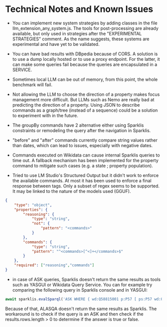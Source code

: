 # Technical Notes and Known Issues

- You can implement new system strategies by adding classes in the file llm_extension_any_system.js. The tools for post-processing are already available, but only used in strategies after the "EXPERIMENTAL STRATEGIES" comment. As the name suggests, these systems are experimental and have yet to be validated.

- You can have bad results with DBpedia because of CORS.
A solution is to use a dump locally hosted or to use a proxy endpoint.
For the latter, it can make some queries fail because the queries are encapsulated in a SERVICE.

- Sometimes local LLM can be out of memory, from this point, the whole benchmark will fail.

- Not allowing the LLM to choose the direction of a property makes focus management more difficult. But LLMs such as Nemo are really bad at predicting the direction of a property. Using JSON to describe commands as a graph/tree (instead of a sequence) could be a solution to experiment with in the future.

- The groupBy commands have 2 alternative either using Sparklis constraints or remodeling the query after the navigation in Sparklis.

- "before" and "after" commands currently compare string values rather than dates, which can lead to issues, especially with negative dates.

- Commands executed on Wikidata can cause internal Sparklis queries to time out. A fallback mechanism has been implemented for the property command to mitigate such cases (e.g. a state ; property population).

- Tried to use LM Studio's Structured Output but it didn't work to enforce the available commands. At most it has been used to enforce a final response between <commands> tags. Only a subset of regex seems to be supported. It may be linked to the nature of the models used (GGUF).


```json
{
    "type": "object",
    "properties": {
        "reasoning": {
            "type": "string",
            "not": {
                "pattern": "<commands>"
            }
        },
        "commands": {
            "type": "string",
            "pattern": "^<commands>[^<]+</commands>$"
        }
    },
    "required": ["reasoning","commands"]
}
```

- in case of ASK queries, Sparklis doesn't return the same results as tools such as YASGUI or Wikidata Query Service. You can for example try comparing the following query in Sparklis console and in YASGUI:
```js
await sparklis.evalSparql('ASK WHERE { wd:Q58815001 p:P57 [ ps:P57 wd:Q2745616 ] . }')
```
Because of that, ALASQA doesn't return the same results as Sparklis. The workaround is to check if the query is an ASK and then check if the results.rows.length > 0 to determine if the answer is true or false.
